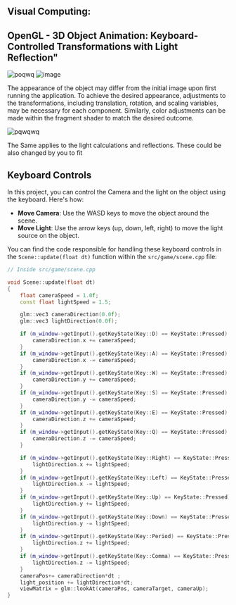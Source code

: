 ## Visual Computing:
## OpenGL - 3D Object Animation: Keyboard-Controlled Transformations with Light Reflection"

![poqwq](https://github.com/Cyreexcs/OpenGL-3D-Animation/assets/70235827/1cde3845-67f2-47cb-bae7-a115f4deaaaa)
![image](https://github.com/Cyreexcs/OpenGL-3D-Animation/assets/70235827/62e88527-dabb-4a9a-9f2d-7fdb005f70e3)


The appearance of the object may differ from the initial image upon first running the application. To achieve the desired appearance, adjustments to the transformations, including translation, rotation, and scaling variables, may be necessary for each component. Similarly, color adjustments can be made within the fragment shader to match the desired outcome.

![pqwqwq](https://github.com/Cyreexcs/OpenGL-3D-Animation/assets/70235827/4627c2c7-b660-4e41-ad14-b0ccef204155)

The Same applies to the light calculations and reflections. These could be also changed by you to fit 


## Keyboard Controls

In this project, you can control the Camera and the light on the object using the keyboard. Here's how:

- **Move Camera**: Use the WASD keys to move the object around the scene.
- **Move Light**: Use the arrow keys (up, down, left, right) to move the light source on the object.

You can find the code responsible for handling these keyboard controls in the `Scene::update(float dt)` function within the `src/game/scene.cpp` file:

```cpp
// Inside src/game/scene.cpp

void Scene::update(float dt)
{
    float cameraSpeed = 1.0f;
    const float lightSpeed = 1.5;

    glm::vec3 cameraDirection(0.0f);
    glm::vec3 lightDirection(0.0f);

    if (m_window->getInput().getKeyState(Key::D) == KeyState::Pressed) {
        cameraDirection.x += cameraSpeed;
    }
    if (m_window->getInput().getKeyState(Key::A) == KeyState::Pressed) {
        cameraDirection.x -= cameraSpeed;
    }
    if (m_window->getInput().getKeyState(Key::W) == KeyState::Pressed) {
        cameraDirection.y += cameraSpeed;
    }
    if (m_window->getInput().getKeyState(Key::S) == KeyState::Pressed) {
        cameraDirection.y -= cameraSpeed;
    }
    if (m_window->getInput().getKeyState(Key::E) == KeyState::Pressed) {
        cameraDirection.z += cameraSpeed;
    }
    if (m_window->getInput().getKeyState(Key::Q) == KeyState::Pressed) {
        cameraDirection.z -= cameraSpeed;
    }

    if (m_window->getInput().getKeyState(Key::Right) == KeyState::Pressed) {
        lightDirection.x += lightSpeed;
    }
    if (m_window->getInput().getKeyState(Key::Left) == KeyState::Pressed) {
        lightDirection.x -= lightSpeed;
    }
    if (m_window->getInput().getKeyState(Key::Up) == KeyState::Pressed) {
        lightDirection.y += lightSpeed;
    }
    if (m_window->getInput().getKeyState(Key::Down) == KeyState::Pressed) {
        lightDirection.y -= lightSpeed;
    }
    if (m_window->getInput().getKeyState(Key::Period) == KeyState::Pressed) {
        lightDirection.z += lightSpeed;
    }
    if (m_window->getInput().getKeyState(Key::Comma) == KeyState::Pressed) {
        lightDirection.z -= lightSpeed;
    }
    cameraPos+= cameraDirection*dt ;
    light_position += lightDirection*dt;
    viewMatrix = glm::lookAt(cameraPos, cameraTarget, cameraUp);
}






